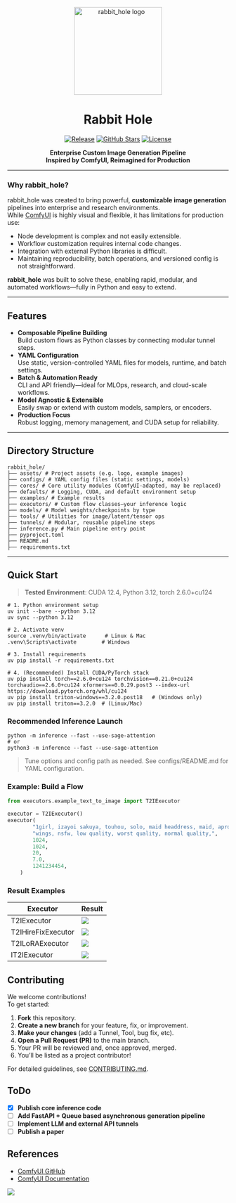<div align="center">
<p align="center">
  <img src="./assets/logo.png" alt="rabbit_hole logo" width="200"/>
</p>

# Rabbit Hole

[![Release](https://img.shields.io/badge/release-v0.1.0-blue.svg)](https://github.com/pupba/rabbit_hole/releases)
[![GitHub Stars](https://img.shields.io/github/stars/pupba/rabbit_hole?style=flat)](https://github.com/pupba/rabbit_hole/stargazers)
[![License](https://img.shields.io/github/license/pupba/rabbit_hole?style=flat)](https://github.com/pupba/rabbit_hole/LICENSE)


**Enterprise Custom Image Generation Pipeline**  
**Inspired by ComfyUI, Reimagined for Production**
</div>

---

### Why rabbit_hole?  
rabbit_hole was created to bring powerful, **customizable image generation** pipelines into enterprise and research environments.  
While [ComfyUI](https://github.com/comfyanonymous/ComfyUI) is highly visual and flexible, it has limitations for production use:
- Node development is complex and not easily extensible.
- Workflow customization requires internal code changes.
- Integration with external Python libraries is difficult.
- Maintaining reproducibility, batch operations, and versioned config is not straightforward.

**rabbit_hole** was built to solve these, enabling rapid, modular, and automated workflows—fully in Python and easy to extend.

---

## Features

- **Composable Pipeline Building**  
  Build custom flows as Python classes by connecting modular tunnel steps.
- **YAML Configuration**  
  Use static, version-controlled YAML files for models, runtime, and batch settings.
- **Batch & Automation Ready**  
  CLI and API friendly—ideal for MLOps, research, and cloud-scale workflows.
- **Model Agnostic & Extensible**  
  Easily swap or extend with custom models, samplers, or encoders.
- **Production Focus**  
  Robust logging, memory management, and CUDA setup for reliability.
---

## Directory Structure

```
rabbit_hole/
├── assets/ # Project assets (e.g. logo, example images)
├── configs/ # YAML config files (static settings, models)
├── cores/ # Core utility modules (ComfyUI-adapted, may be replaced)
├── defaults/ # Logging, CUDA, and default environment setup
├── examples/ # Example results
├── executors/ # Custom flow classes—your inference logic
├── models/ # Model weights/checkpoints by type
├── tools/ # Utilities for image/latent/tensor ops
├── tunnels/ # Modular, reusable pipeline steps
├── inference.py # Main pipeline entry point
├── pyproject.toml
├── README.md
├── requirements.txt
```


---

## Quick Start

> **Tested Environment**: CUDA 12.4, Python 3.12, torch 2.6.0+cu124

```shell
# 1. Python environment setup
uv init --bare --python 3.12
uv sync --python 3.12

# 2. Activate venv
source .venv/bin/activate      # Linux & Mac
.venv\Scripts\activate        # Windows

# 3. Install requirements
uv pip install -r requirements.txt

# 4. (Recommended) Install CUDA/PyTorch stack
uv pip install torch==2.6.0+cu124 torchvision==0.21.0+cu124 torchaudio==2.6.0+cu124 xformers==0.0.29.post3 --index-url https://download.pytorch.org/whl/cu124
uv pip install triton-windows==3.2.0.post18   # (Windows only)
uv pip install triton==3.2.0  # (Linux/Mac)
```

### Recommended Inference Launch
```shell
python -m inference --fast --use-sage-attention
# or
python3 -m inference --fast --use-sage-attention
```
> Tune options and config path as needed.
> See configs/README.md for YAML configuration.

### Example: Build a Flow
```python
from executors.example_text_to_image import T2IExecutor

executor = T2IExecutor()
executor(
        "1girl, izayoi sakuya, touhou, solo, maid headdress, maid, apron, short sleeves, dress, closed mouth, white apron, looking at viewer, maid apron, puffy short sleeves, frills, puffy sleeves, black dress, frilled apron, hair between eyes, outdoors, blush, throwing knives, knives, serious face, upper body, masterpiece, best quality, very aesthetic, absurdres",
        "wings, nsfw, low quality, worst quality, normal quality,",
        1024,
        1024,
        20,
        7.0,
        1241234454,
    )
```
### Result Examples

| Executor         | Result                                    |
|------------------|-------------------------------------------|
| T2IExecutor      | ![](examples/T2I.png)                     |
| T2IHireFixExecutor  | ![](examples/T2IHireFix.png)                 |
| T2ILoRAExecutor  | ![](examples/T2ILoRA.png)                 |
| IT2IExecutor  | ![](examples/IT2I.png)                 |

## Contributing

We welcome contributions!  
To get started:

1. **Fork** this repository.
2. **Create a new branch** for your feature, fix, or improvement.
3. **Make your changes** (add a Tunnel, Tool, bug fix, etc).
4. **Open a Pull Request (PR)** to the main branch.
5. Your PR will be reviewed and, once approved, merged.
6. You’ll be listed as a project contributor!

For detailed guidelines, see [CONTRIBUTING.md](CONTRIBUTING.md).

## ToDo

- [x] **Publish core inference code**
- [ ] **Add FastAPI + Queue based asynchronous generation pipeline**
- [ ] **Implement LLM and external API tunnels**
- [ ] **Publish a paper**

## References

- [ComfyUI GitHub](https://github.com/comfyanonymous/ComfyUI)
- [ComfyUI Documentation](https://github.com/comfyanonymous/ComfyUI/wiki)

<div>
<a href="https://www.buymeacoffee.com/pupba"><img src="https://img.buymeacoffee.com/button-api/?text=Buy me a coffee&emoji=🐰&slug=pupba&button_colour=BD5FFF&font_colour=ffffff&font_family=Comic&outline_colour=000000&coffee_colour=FFDD00" /></a>
</div>